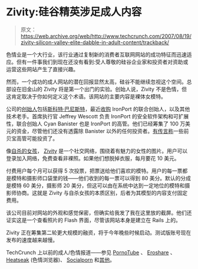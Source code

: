 # Zivity:硅谷精英涉足成人内容

> 原文：<https://web.archive.org/web/http://www.techcrunch.com/2007/08/19/zivity-silicon-valley-elite-dabble-in-adult-content/trackback/>

色情业是一个大行业，该行业通过复制新的消费者互联网网站的成功特征而迅速适应。但有一件事我们到现在还没有看到:受人尊敬的硅谷企业家和投资者对资助或运营这些网站产生了直接兴趣。

然而，一个成功的成人网站的潜在回报显然太高，硅谷不能继续忽视这个空间。总部设在旧金山的 Zivity 将是第一个出门的实验。创始人说，Zivity 不是色情，但这肯定取决于你如何定义这个术语。该网站的主要内容是裸体女模特。

公司的[创始人](https://web.archive.org/web/20150806050313/http://zivity.com/about)包括[斯科特·巴尼斯特](https://web.archive.org/web/20150806050313/http://www.ironport.com/company/management.html)，最近[收购](https://web.archive.org/web/20150806050313/http://www.thealarmclock.com/mt/archives/2007/01/ironportciscoha.html) IronPort 的联合创始人，以及其他技术老手。首席执行官 Jeffrey Wescott 负责 IronPort 的安全软件架构和可扩展性，联合创始人 Cyan Banister 也是 IronPort 的高管。他们已经筹集了 100 万美元的资金，尽管他们还没有透露除 Banister 以外的任何投资者。[有传言称](https://web.archive.org/web/20150806050313/http://venturebeat.com/2007/08/16/zivity-an-adult-social-network-raises-1m-before-launch/)一些前贝宝高管可能投资了。

 [](https://web.archive.org/web/20150806050313/http://tctechcrunch2011.files.wordpress.com/2007/08/zivity3b.jpg) 像[自杀的女孩](https://web.archive.org/web/20150806050313/http://www.crunchbase.com/company/suicidegirls)， [Zivity](https://web.archive.org/web/20150806050313/http://www.crunchbase.com/company/zivity) 是一个社交网络，围绕着有魅力的女性的图片。用户可以登录加入网络，免费查看非裸照。如果他们想脱掉衣服，每月要花 10 美元。

付费用户每个月可以获得 5 次投票，把票送给他们喜欢的模特。用户的每一票都是模特和摄影师口袋里的钱——他们收到的每一票可以得到 80 美分。默认的分成是模特 60 美分，摄影师 20 美分，但这可以由在系统中达到一定地位的模特和摄影师协商。这就是 Zivity 与自杀女孩的本质区别，后者为其模型的内容支付固定费用。

该公司目前对网站的外观和感觉保密，但确实给我发了我在这里放的截屏。他们还证实这是一个查看照片的 Flash 界面，尽管该网站本身是建立在 Rails 上的。

Zivity 正在筹集第二轮更大规模的融资，将于今年晚些时候启动。测试版账号现在发布的速度越来越慢。

TechCrunch 上以前的成人/色情报道——参见 [PornoTube](https://web.archive.org/web/20150806050313/http://www.techcrunch.com/2006/07/25/youtube-has-porn-clone/) 、 [Eroshare](https://web.archive.org/web/20150806050313/http://www.techcrunch.com/2007/01/01/eroshare-user-generated-porn/) 、 [Heatseak](https://web.archive.org/web/20150806050313/http://www.techcrunch.com/2006/07/11/porn-browser-heatseek-launches-yeah-porn-browser/) (色情浏览器)、 [Socialporn](https://web.archive.org/web/20150806050313/http://www.techcrunch.com/2006/01/07/social-porn-it-had-to-happen-eventually/) 和[其他](https://web.archive.org/web/20150806050313/http://www.techcrunch.com/2007/08/11/new-generation-adult-sites-roundup/)。
